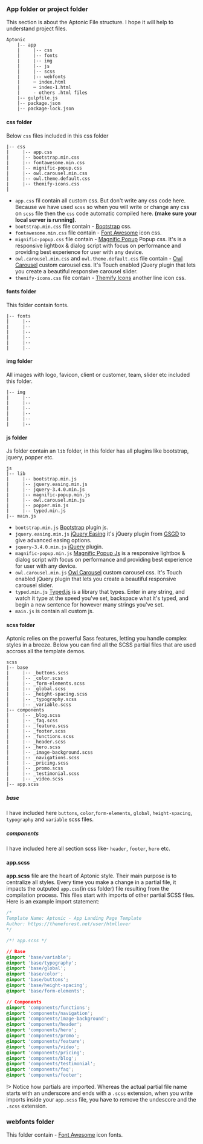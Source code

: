 ### App folder or project folder

This section is about the Aptonic File structure. I hope it will help to understand project files.

```text
Aptonic
    |-- app
    |     |-- css
    |     |-- fonts
    |     |-- img
    |     |-- js
    |     |-- scss
    |     |-- webfonts
    |     ─ index.html
    |     ─ index-1.html
    |     - others .html files
    |-- gulpfile.js 
    |-- package.json 
    |-- package-lock.json
```


#### css folder

Below `css` files included in this css folder

```text
|-- css
|     |-- app.css
|     |-- bootstrap.min.css
|     |-- fontawesome.min.css
|     |-- mignific-popup.css
|     |-- owl.carousel.min.css
|     |-- owl.theme.default.css
|     |-- themify-icons.css
|   
``` 

* `app.css` fil contain all custom css. But don't write any css code here. Because we have used `scss` so when you will write or change any css on `scss` file then the `css` code automatic compiled here. **(make sure your local server is running)**.
* `bootstrap.min.css` file contain - [Bootstrap](https://getbootstrap.com/) css.
* `fontawesome.min.css` file contain - [Font Awesome](https://fontawesome.com/) icon css.
* `mignific-popup.css` file contain - [Magnific Popup](https://dimsemenov.com/plugins/magnific-popup/) Popup css. It's is a responsive lightbox & dialog script with focus on performance and providing best experience for user with any device.
* `owl.carousel.min.css` and `owl.theme.default.css` file contain - [Owl Carousel](https://owlcarousel2.github.io/OwlCarousel2/) custom carousel css. It's Touch enabled jQuery plugin that lets you create a beautiful responsive carousel slider.
* `themify-icons.css` file contain - [Themify Icons](https://themify.me/themify-icons) another line icon css.


#### fonts folder

This folder contain fonts.

```text
|-- fonts
|     |-- 
|     |-- 
|     |-- 
|     |-- 
|     |-- 
|     |-- 
```



#### img folder
All images with logo, favicon, client or customer, team, slider etc included this folder.
```text
|-- img
|     |-- 
|     |-- 
|     |-- 
|     |-- 
|     |-- 
|     |-- 
```


#### js folder
Js folder contain an `lib` folder, in this folder has all plugins like bootstrap, jquery, popper etc.
```text
js
|-- lib
|     |-- bootstrap.min.js
|     |-- jquery.easing.min.js
|     |-- jquery-3.4.0.min.js
|     |-- magnific-popup.min.js
|     |-- owl.carousel.min.js
|     |-- popper.min.js
|     |-- typed.min.js
|-- main.js

```
* `bootstrap.min.js` [Bootstrap](https://getbootstrap.com/) plugin js.
* `jquery.easing.min.js` [jQuery Easing](http://gsgd.co.uk/sandbox/jquery/easing/) it's jQuery plugin from [GSGD](http://gsgd.co.uk/) to give advanced easing options.
* `jquery-3.4.0.min.js` [jQuery](https://jquery.com/) plugin.
* `magnific-popup.min.js` [Magnific Popup Js](https://dimsemenov.com/plugins/magnific-popup/) is a responsive lightbox & dialog script with focus on performance and providing best experience for user with any device.
* `owl.carousel.min.js` [Owl Carousel](https://owlcarousel2.github.io/OwlCarousel2/) custom carousel css. It's Touch enabled jQuery plugin that lets you create a beautiful responsive carousel slider.
* `typed.min.js` [Typed.js](https://mattboldt.com/demos/typed-js/) is a library that types. Enter in any string, and watch it type at the speed you've set, backspace what it's typed, and begin a new sentence for however many strings you've set.
* `main.js` is contain all custom js.



#### scss folder
Aptonic relies on the powerful Sass features, letting you handle complex styles in a breeze. Below you can find all the SCSS partial files that are used accross all the template demos.

```text
scss
|-- base
|     |-- _buttons.scss
|     |-- _color.scss
|     |-- _form-elements.scss
|     |-- _global.scss
|     |-- _height-spacing.scss
|     |-- _typography.scss
|     |-- _variable.scss
|-- components
|     |-- _blog.scss
|     |-- _faq.scss
|     |-- _feature.scss
|     |-- _footer.scss
|     |-- _functions.scss
|     |-- _header.scss
|     |-- _hero.scss
|     |-- _image-background.scss
|     |-- _navigations.scss
|     |-- _pricing.scss
|     |-- _promo.scss
|     |-- _testimonial.scss
|     |-- _video.scss
|-- app.scss

```

##### base

I have included here `buttons`, `color`,`form-elements`, `global`, `height-spacing`, `typography` and `variable` scss files.

##### components

I have included here all section scss like- `header`, `footer`, `hero` etc.


#### app.scss

**app.scss** file are the heart of Aptonic style. Their main purpose is to centralize all styles. Every time you make a change in a partial file, it impacts the outputed `app.css`(in css folder) file resulting from the compilation process. This files start with imports of other partial SCSS files. Here is an example import statement:

```css
/*
Template Name: Aptonic - App Landing Page Template
Author: https://themeforest.net/user/htmllover
*/

/*! app.scss */

// Base
@import 'base/variable';
@import 'base/typography';
@import 'base/global';
@import 'base/color';
@import 'base/buttons';
@import 'base/height-spacing';
@import 'base/form-elements';

// Components
@import 'components/functions';
@import 'components/navigation';
@import 'components/image-background';
@import 'components/header';
@import 'components/hero';
@import 'components/promo';
@import 'components/feature';
@import 'components/video';
@import 'components/pricing';
@import 'components/blog';
@import 'components/testimonial';
@import 'components/faq';
@import 'components/footer';

```
!> Notice how partials are imported. Whereas the actual partial file name starts with an underscore and ends with a `.scss` extension, when you write imports inside your `app.scss` file, you have to remove the undescore and the `.scss` extension.


### webfonts folder

This folder contain - [Font Awesome](https://fontawesome.com/) icon fonts.

















                                                                  
